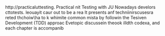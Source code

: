 
http://practicaluttesting.
Practical nit Testing with JU
Nowadays develors cttotests. leouayit  caur out to be a rea
It presents anf techniinirscusesra reted thchoiw\ha to k whimite common mista by followin the Tesiven Development (TDD) approac Evetopic discussein theook  illdth codexa, and each chapter is accompanib













